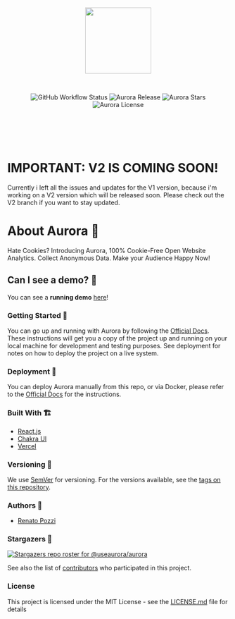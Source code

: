 <br/>

<p align="center">
<img height="150px" src="https://raw.githubusercontent.com/useaurora/aurora/main/public/logos/aurora_mini_blue.svg"/>
</p>

<br/>

<p align="center" style="padding-bottom:3rem">
<img alt="GitHub Workflow Status" src="https://img.shields.io/github/workflow/status/useaurora/aurora/Docker%20Hub%20Image%20CI?style=for-the-badge" />
<img alt="Aurora Release" src="https://img.shields.io/github/v/release/useaurora/aurora?style=for-the-badge" />
<img alt="Aurora Stars" src="https://img.shields.io/github/stars/useaurora/aurora?style=for-the-badge" />
<img alt="Aurora License" src="https://img.shields.io/github/license/useaurora/aurora?style=for-the-badge" />
</p>

<br/>

# IMPORTANT: V2 IS COMING SOON!

Currently i left all the issues and updates for the V1 version, because i'm
working on a V2 version which will be released soon. Please check out the V2
branch if you want to stay updated.

# About Aurora 🌈

Hate Cookies? Introducing Aurora, 100% Cookie-Free Open Website Analytics.
Collect Anonymous Data. Make your Audience Happy Now!

## Can I see a demo? 👀

You can see a **running demo**
[here](https://demo.useaurora.app/s/f3d811716007dcfbbec4c155d00a30dc)!

### Getting Started 🤩

You can go up and running with Aurora by following the
[Official Docs](https://useaurora.app/docs/getting-started/installation). These
instructions will get you a copy of the project up and running on your local
machine for development and testing purposes. See deployment for notes on how to
deploy the project on a live system.

### Deployment 🛫

You can deploy Aurora manually from this repo, or via Docker, please refer to
the [Official Docs](https://useaurora.app/docs/getting-started/installation) for
the instructions.

### Built With 🏗️

- [React.js](https://reactjs.org/)
- [Chakra UI](https://chakra-ui.com/)
- [Vercel](https://vercel.com/)

### Versioning 🚦

We use [SemVer](http://semver.org/) for versioning. For the versions available,
see the [tags on this repository](https://github.com/useaurora/aurora/tags).

### Authors 🙋

- [Renato Pozzi](https://github.com/itsrennyman)

### Stargazers 🌟

[![Stargazers repo roster for @useaurora/aurora](https://reporoster.com/stars/useaurora/aurora)](https://github.com/useaurora/aurora/stargazers)

See also the list of
[contributors](https://github.com/useaurora/aurora/contributors) who
participated in this project.

### License

This project is licensed under the MIT License - see the
[LICENSE.md](LICENSE.md) file for details
